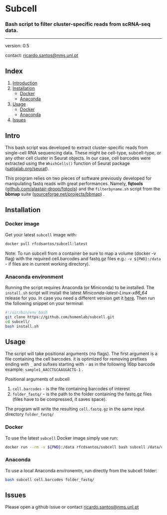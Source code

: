 # Subcell
### Bash script to filter cluster-specific reads from scRNA-seq data.
---------
version: 0.5

contact: <ricardo.santos@nms.unl.pt>

## Index
1. [Introduction](#Intro)
2. [Installation](#Installation)
    - [Docker](#Docker-image)
    - [Anaconda](#Anaconda-environmetn)
3. [Usage](#Usage)
    - [Docker](#Docker)
    - [Anaconda](#Anaconda)
4. [Issues](#Issues)


## Intro
This bash script was developed to extract cluster-specific reads from single-cell RNA sequencing data. These might be cell-type, subcell-type, or any other cell cluster in Seurat objects. In our case, cell barcodes were extracted using the `WhichCells()` function of Seurat package ([satijalab.org/seurat](https://satijalab.org/seurat)).

This program relies on two pieces of software previously developed for manipulating fastq reads with great performances. Namely, **fqtools** ([github.com/alastair-droop/fqtools](https://github.com/alastair-droop/fqtools)) and the `filterbyname.sh` script from the **bbmap** suite ([sourceforge.net/projects/bbmap](https://sourceforge.net/projects/bbmap)) .


## Installation
### Docker image
Get your latest `subcell` image with:
```bash
docker pull rfcdsantos/subcell:latest
```

Note: To run subcell from a container be sure to map a volume (docker -v flag) with the required cell.barcodes and fastq.gz files e.g.: `-v ${PWD}:/data` - if files are in current working directory).

### Anaconda environment
Running the script requires Anaconda (or Miniconda) to be installed.
The `install.sh` script will install the latest *Miniconda-latest-Linux-x86_64* release for you. In case you need a different version get it [here](https://www.anaconda.com/products/individual).
Then run the following snippet on your terminal:
```bash
#!/usr/bin/env bash
git clone https://github.com/homemlab/subcell.git
cd subcell/
bash install.sh
```

## Usage
The script will take positional arguments (no flags). The first argument is a file containing the cell barcodes. it is optimized for removing prefixes ending with `_` and sufixes starting with `-` as in the following 16bp barcode example:
`sample1_AACCTGCAAGGACTG-1` .

Positional arguments of subcell
1. `cell.barcodes` - is the file containing barcodes of interest
2. `folder_fastq/` - is the path to the folder containing the fastq.gz files (files have to be compressed, it saves space).

The program will write the resulting `cell.fastq.gz` in the same input directory `folder_fastq/`

### Docker
To use the latest `subcell` Docker image simply use run:
```bash
docker run --rm -v ${PWD}:/data rfcdsantos/subcell bash subcell /data/cell.barcodes /data/folder_fastq/
```

### Anaconda
To use a local Anaconda environemtn, run directly from the subcell folder:

```bash
bash subcell cell.barcodes folder_fastq/
```
## Issues
Please open a github issue or contact <ricardo.santos@nms.unl.pt>
